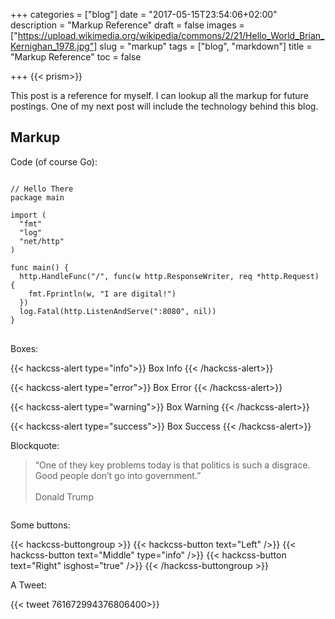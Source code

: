 +++
categories = ["blog"]
date = "2017-05-15T23:54:06+02:00"
description = "Markup Reference"
draft = false
images = ["https://upload.wikimedia.org/wikipedia/commons/2/21/Hello_World_Brian_Kernighan_1978.jpg"]
slug = "markup"
tags = ["blog", "markdown"]
title = "Markup Reference"
toc = false

+++
{{< prism>}}

This post is a reference for myself. I can lookup all the markup for future postings. One of my next post will include the technology behind this blog.

<!--more-->

## Markup

Code (of course Go):

<pre>
<code class="language-go">
// Hello There
package main

import (
  "fmt"
  "log"
  "net/http"
)

func main() {
  http.HandleFunc("/", func(w http.ResponseWriter, req *http.Request) {
    fmt.Fprintln(w, "I are digital!")
  })
  log.Fatal(http.ListenAndServe(":8080", nil))
}
</code>
</pre>


Boxes:

{{< hackcss-alert type="info">}}
Box Info
{{< /hackcss-alert>}}

{{< hackcss-alert type="error">}}
Box Error
{{< /hackcss-alert>}}

{{< hackcss-alert type="warning">}}
Box Warning
{{< /hackcss-alert>}}

{{< hackcss-alert type="success">}}
Box Success
{{< /hackcss-alert>}}

 Blockquote:

<blockquote >
 “One of they key problems today is that politics is such a disgrace. Good people don’t go into government.”</br></br>
 Donald Trump
</blockquote>

<img data-src="https://upload.wikimedia.org/wikipedia/commons/f/fe/Donald_Trump_Signature.svg" class="lazyload">

Some buttons:

{{< hackcss-buttongroup >}}
  {{< hackcss-button text="Left" />}}
  {{< hackcss-button text="Middle" type="info" />}}
  {{< hackcss-button text="Right" isghost="true" />}}
{{< /hackcss-buttongroup >}}

A Tweet:

{{< tweet 761672994376806400>}}
